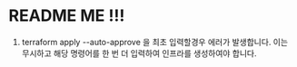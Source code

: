 # README ME !!!

1) terraform apply --auto-approve 을 최초 입력할경우 에러가 발생합니다.
    이는 무시하고 해당 명령어를 한 번 더 입력하여 인프라를 생성하여야 합니다.

